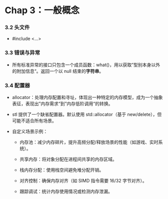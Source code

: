 # Chap 3：一般概念

### 3.2 头文件

- #include <...>

### 3.3 错误与异常
- 所有标准异常的接口只包含一个成员函数：what()，用以获取”型别本身以外的附加信息“。返回一个以 null 结束的**字符串**。

### 3.4 配置器
- allocator：处理内存配置和寻址，体现出一种特定的内存模型，成为一个抽象表征，表现出”内存需求“到”内存低阶调用“的转换。

- stl 提供了一个缺省配置器。默认使用 std::allocator（基于 new/delete），但可能不适合所有场景。

- 自定义场景示例：

	- 内存池：减少内存碎片，提升高频分配/释放场景的性能（如游戏、实时系统）。

	- 共享内存：将对象分配在进程间共享的内存区域。

	- 栈内存分配：使用栈空间避免堆分配开销。

	- 对齐控制：确保内存对齐（如 SIMD 指令需要 16/32 字节对齐）。

	- 跟踪调试：统计内存使用情况或检测内存泄漏。


